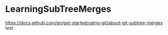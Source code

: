 # LearningSubTreeMerges
https://docs.github.com/en/get-started/using-git/about-git-subtree-merges
test